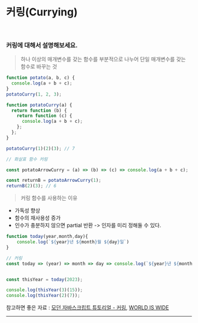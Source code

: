 # 커링(Currying)

<br/>

### 커링에 대해서 설명해보세요.

> 하나 이상의 매개변수를 갖는 함수를 부분적으로 나누어 단일 매개변수를 갖는 함수로 바꾸는 것

```js
function potato(a, b, c) {
  console.log(a + b + c);
}
potatoCurry(1, 2, 3);

function potatoCurry(a) {
  return function (b) {
    return function (c) {
      console.log(a + b + c);
    };
  };
}

potatoCurry(1)(2)(3); // 7

// 화살표 함수 커링

const potatoArrowCurry = (a) => (b) => (c) => console.log(a + b + c);

const returnB = potatoArrowCurry(1);
returnB(2)(3); // 6
```

> 커링 함수를 사용하는 이유

- 가독성 향상
- 함수의 재사용성 증가
- 인수가 충분하지 않으면 partial 반환 -> 인자를 미리 정해둘 수 있다.

```js
function today(year,month,day){
    console.log(`${year}년 ${month}월 ${day}일`)
}

// 커링
const today => (year) => month => day => console.log(`${year}년 ${month}월 ${day}일`)


const thisYear = today(2023);

console.log(thisYear(3)(15));
console.log(thisYear(2)(7));
```

참고하면 좋은 자료 : [모던 자바스크립트 튜토리얼 - 커링](https://ko.javascript.info/currying-partials), [WORLD IS WIDE](https://ko.javascript.info/currying-partials)

---
